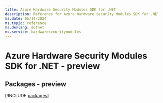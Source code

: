 ```yaml
---
title: Azure Hardware Security Modules SDK for .NET
description: Reference for Azure Hardware Security Modules SDK for .NET
ms.date: 05/14/2024
ms.topic: reference
ms.devlang: dotnet
ms.service: hardwaresecuritymodules
---
```

# Azure Hardware Security Modules SDK for .NET - preview
## Packages - preview
[!INCLUDE [packages](hardware-security-modules-index.md)]